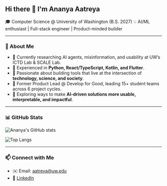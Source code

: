 ## Hi there 👋 I'm Ananya Aatreya

🎓 Computer Science @ University of Washington (B.S. 2027)
💡 AI/ML enthusiast | Full-stack engineer | Product-minded builder

---

### 🌟 About Me

* 🔭 Currently researching AI agents, misinformation, and usability at UW’s ICTD Lab & SCALE Lab.
* 🧠 Experienced in **Python, React/TypeScript, Kotlin, and Flutter**.
* 🤝 Passionate about building tools that live at the intersection of **technology, science, and society**.
* 🚀 Former Product Lead @ Develop for Good, leading 15+ student teams across 6 project cycles.
* 🌱 Exploring ways to make **AI-driven solutions more usable, interpretable, and impactful**.

---

### 📊 GitHub Stats

![Ananya's GitHub stats](https://github-readme-stats.vercel.app/api?username=ananyaa06\&show_icons=true\&theme=radical)

![Top Langs](https://github-readme-stats.vercel.app/api/top-langs/?username=ananyaa06\&layout=compact\&theme=radical)

---

### 📫 Connect with Me

* ✉️ Email: [aatreya@uw.edu](mailto:aatreya@uw.edu)
* 💼 [LinkedIn](https://www.linkedin.com/in/ananya-aatreya)
